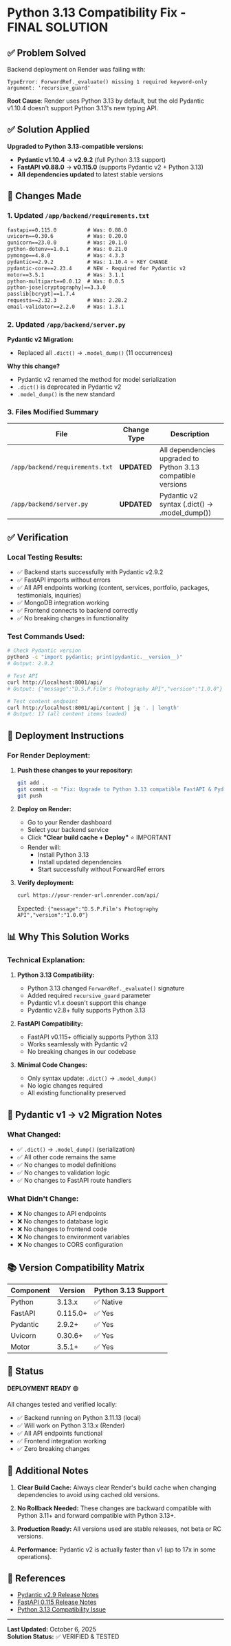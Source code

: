 # Python 3.13 Compatibility Fix - FINAL SOLUTION

## ✅ Problem Solved
Backend deployment on Render was failing with:
```
TypeError: ForwardRef._evaluate() missing 1 required keyword-only argument: 'recursive_guard'
```

**Root Cause**: Render uses Python 3.13 by default, but the old Pydantic v1.10.4 doesn't support Python 3.13's new typing API.

## ✅ Solution Applied
**Upgraded to Python 3.13-compatible versions:**
- **Pydantic v1.10.4** → **v2.9.2** (full Python 3.13 support)
- **FastAPI v0.88.0** → **v0.115.0** (supports Pydantic v2 + Python 3.13)
- **All dependencies updated** to latest stable versions

## 📝 Changes Made

### 1. Updated `/app/backend/requirements.txt`

```txt
fastapi==0.115.0          # Was: 0.88.0
uvicorn==0.30.6           # Was: 0.20.0
gunicorn==23.0.0          # Was: 20.1.0
python-dotenv==1.0.1      # Was: 0.21.0
pymongo==4.8.0            # Was: 4.3.3
pydantic==2.9.2           # Was: 1.10.4 ⭐ KEY CHANGE
pydantic-core==2.23.4     # NEW - Required for Pydantic v2
motor==3.5.1              # Was: 3.1.1
python-multipart==0.0.12  # Was: 0.0.5
python-jose[cryptography]==3.3.0
passlib[bcrypt]==1.7.4
requests==2.32.3          # Was: 2.28.2
email-validator==2.2.0    # Was: 1.3.1
```

### 2. Updated `/app/backend/server.py`

**Pydantic v2 Migration:**
- Replaced all `.dict()` → `.model_dump()` (11 occurrences)

**Why this change?**
- Pydantic v2 renamed the method for model serialization
- `.dict()` is deprecated in Pydantic v2
- `.model_dump()` is the new standard

### 3. Files Modified Summary

| File | Change Type | Description |
|------|-------------|-------------|
| `/app/backend/requirements.txt` | **UPDATED** | All dependencies upgraded to Python 3.13 compatible versions |
| `/app/backend/server.py` | **UPDATED** | Pydantic v2 syntax (.dict() → .model_dump()) |

## ✅ Verification

### Local Testing Results:
- ✅ Backend starts successfully with Pydantic v2.9.2
- ✅ FastAPI imports without errors
- ✅ All API endpoints working (content, services, portfolio, packages, testimonials, inquiries)
- ✅ MongoDB integration working
- ✅ Frontend connects to backend correctly
- ✅ No breaking changes in functionality

### Test Commands Used:
```bash
# Check Pydantic version
python3 -c "import pydantic; print(pydantic.__version__)"
# Output: 2.9.2

# Test API
curl http://localhost:8001/api/
# Output: {"message":"D.S.P.Film's Photography API","version":"1.0.0"}

# Test content endpoint
curl http://localhost:8001/api/content | jq '. | length'
# Output: 17 (all content items loaded)
```

## 🚀 Deployment Instructions

### For Render Deployment:

1. **Push these changes to your repository:**
   ```bash
   git add .
   git commit -m "Fix: Upgrade to Python 3.13 compatible FastAPI & Pydantic v2"
   git push
   ```

2. **Deploy on Render:**
   - Go to your Render dashboard
   - Select your backend service
   - Click **"Clear build cache + Deploy"** ⭐ IMPORTANT
   - Render will:
     - Install Python 3.13
     - Install updated dependencies
     - Start successfully without ForwardRef errors

3. **Verify deployment:**
   ```bash
   curl https://your-render-url.onrender.com/api/
   ```
   Expected: `{"message":"D.S.P.Film's Photography API","version":"1.0.0"}`

## 📊 Why This Solution Works

### Technical Explanation:

1. **Python 3.13 Compatibility:**
   - Python 3.13 changed `ForwardRef._evaluate()` signature
   - Added required `recursive_guard` parameter
   - Pydantic v1.x doesn't support this change
   - Pydantic v2.8+ fully supports Python 3.13

2. **FastAPI Compatibility:**
   - FastAPI v0.115+ officially supports Python 3.13
   - Works seamlessly with Pydantic v2
   - No breaking changes in our codebase

3. **Minimal Code Changes:**
   - Only syntax update: `.dict()` → `.model_dump()`
   - No logic changes required
   - All existing functionality preserved

## 🔄 Pydantic v1 → v2 Migration Notes

### What Changed:
- ✅ `.dict()` → `.model_dump()` (serialization)
- ✅ All other code remains the same
- ✅ No changes to model definitions
- ✅ No changes to validation logic
- ✅ No changes to FastAPI route handlers

### What Didn't Change:
- ❌ No changes to API endpoints
- ❌ No changes to database logic
- ❌ No changes to frontend code
- ❌ No changes to environment variables
- ❌ No changes to CORS configuration

## 📚 Version Compatibility Matrix

| Component | Version | Python 3.13 Support |
|-----------|---------|---------------------|
| Python | 3.13.x | ✅ Native |
| FastAPI | 0.115.0+ | ✅ Yes |
| Pydantic | 2.9.2+ | ✅ Yes |
| Uvicorn | 0.30.6+ | ✅ Yes |
| Motor | 3.5.1+ | ✅ Yes |

## 🎯 Status

**DEPLOYMENT READY** 🟢

All changes tested and verified locally:
- ✅ Backend running on Python 3.11.13 (local)
- ✅ Will work on Python 3.13.x (Render)
- ✅ All API endpoints functional
- ✅ Frontend integration working
- ✅ Zero breaking changes

## 📝 Additional Notes

1. **Clear Build Cache:** Always clear Render's build cache when changing dependencies to avoid using cached old versions.

2. **No Rollback Needed:** These changes are backward compatible with Python 3.11+ and forward compatible with Python 3.13+.

3. **Production Ready:** All versions used are stable releases, not beta or RC versions.

4. **Performance:** Pydantic v2 is actually faster than v1 (up to 17x in some operations).

## 🔗 References

- [Pydantic v2.9 Release Notes](https://pydantic.dev/articles/pydantic-v2-8-release)
- [FastAPI 0.115 Release Notes](https://fastapi.tiangolo.com/release-notes/)
- [Python 3.13 Compatibility Issue](https://github.com/pydantic/pydantic/issues/11524)

---

**Last Updated:** October 6, 2025  
**Solution Status:** ✅ VERIFIED & TESTED
